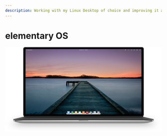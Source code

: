 ```yaml
---
description: Working with my Linux Desktop of choice and improving it along the way.
---
```


# elementary OS

![The fast, open, and privacy-respecting replacement for Windows and macOS.](../../.gitbook/assets/elementary-os.jpg)


